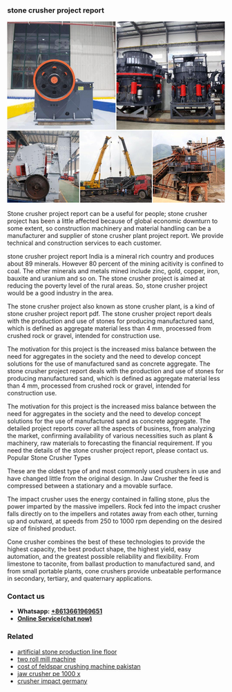 <h3>stone crusher project report</h3><img src='1708408670.jpg' alt=''><p>Stone crusher project report can be a useful for people; stone crusher project has been a little affected because of global economic downturn to some extent, so construction machinery and material handling can be a manufacturer and supplier of stone crusher plant project report. We provide technical and construction services to each customer.</p><p>stone crusher project report India is a mineral rich country and produces about 89 minerals. However 80 percent of the mining acitivity is confined to coal. The other minerals and metals mined include zinc, gold, copper, iron, bauxite and uranium and so on. The stone crusher project is aimed at reducing the poverty level of the rural areas. So, stone crusher project would be a good industry in the area.</p><p>The stone crusher project also known as stone crusher plant, is a kind of stone crusher project report pdf. The stone crusher project report deals with the production and use of stones for producing manufactured sand, which is defined as aggregate material less than 4 mm, processed from crushed rock or gravel, intended for construction use.</p><p>The motivation for this project is the increased miss balance between the need for aggregates in the society and the need to develop concept solutions for the use of manufactured sand as concrete aggregate. The stone crusher project report deals with the production and use of stones for producing manufactured sand, which is defined as aggregate material less than 4 mm, processed from crushed rock or gravel, intended for construction use.</p><p>The motivation for this project is the increased miss balance between the need for aggregates in the society and the need to develop concept solutions for the use of manufactured sand as concrete aggregate. The detailed project reports cover all the aspects of business, from analyzing the market, confirming availability of various necessities such as plant & machinery, raw materials to forecasting the financial requirement. If you need the details of the stone crusher project report, please contact us. Popular Stone Crusher Types</p><p>These are the oldest type of and most commonly used crushers in use and have changed little from the original design. In Jaw Crusher the feed is compressed between a stationary and a movable surface.</p><p>The impact crusher uses the energy contained in falling stone, plus the power imparted by the massive impellers. Rock fed into the impact crusher falls directly on to the impellers and rotates away from each other, turning up and outward, at speeds from 250 to 1000 rpm depending on the desired size of finished product.</p><p>Cone crusher combines the best of these technologies to provide the highest capacity, the best product shape, the highest yield, easy automation, and the greatest possible reliability and flexibility. From limestone to taconite, from ballast production to manufactured sand, and from small portable plants, cone crushers provide unbeatable performance in secondary, tertiary, and quaternary applications.</p><h3>Contact us</h3><ul><li><strong>Whatsapp:&nbsp;<a href="https://wa.me/8613661969651">+8613661969651</a></strong></li><li><a href="https://swt.shibang-china.com/?git&amp;zhl&amp;stone crusher project report"><strong>Online Service(chat now)</strong></a></li></ul><h3>Related</h3><ul><li><a href='artificial stone production line floor.md'>artificial stone production line floor</a></li><li><a href='two roll mill machine.md'>two roll mill machine</a></li><li><a href='cost of feldspar crushing machine pakistan.md'>cost of feldspar crushing machine pakistan</a></li><li><a href='jaw crusher pe 1000 x.md'>jaw crusher pe 1000 x</a></li><li><a href='crusher impact germany.md'>crusher impact germany</a></li></ul>